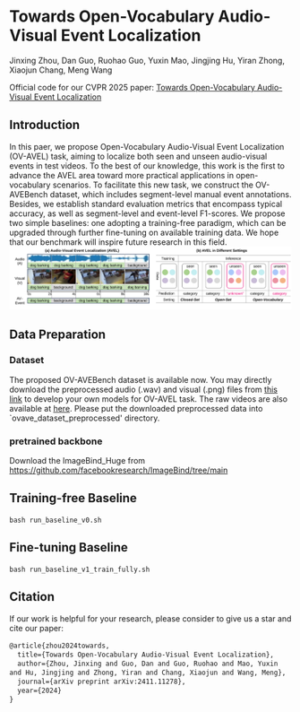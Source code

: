 # Towards Open-Vocabulary Audio-Visual Event Localization

Jinxing Zhou, Dan Guo, Ruohao Guo, Yuxin Mao, Jingjing Hu, Yiran Zhong, Xiaojun Chang, Meng Wang

Official code for our CVPR 2025 paper: [Towards Open-Vocabulary Audio-Visual Event Localization](https://arxiv.org/abs/2411.11278)



## Introduction
In this paer, we propose Open-Vocabulary Audio-Visual Event Localization (OV-AVEL) task, aiming to localize both seen and unseen audio-visual events in test videos. To the best of our knowledge, this work is the first to advance the AVEL area toward more practical applications in open-vocabulary scenarios. To facilitate this new task, we construct the OV-AVEBench dataset, which includes segment-level manual event annotations. Besides, we establish standard evaluation metrics that encompass typical accuracy, as well as segment-level and event-level F1-scores. We propose two simple baselines: one adopting a training-free paradigm, which can be upgraded through further fine-tuning on available training data. We hope that our benchmark will inspire future research in this field. 
![framework](./fig/intro.svg)




## Data Preparation

### Dataset

The proposed OV-AVEBench dataset is available now. You may directly download the preprocessed audio (.wav) and visual (.png) files from [this link](https://mailhfuteducn-my.sharepoint.com/:u:/g/personal/2018110964_mail_hfut_edu_cn/Ef9AH0VrrVFGlocbYQUiFpEBa-afOfGFDuctUhCQqVKFDw?e=PiQwOT) to develop your own models for OV-AVEL task.  The raw videos are also available at [here](https://mailhfuteducn-my.sharepoint.com/:u:/g/personal/2018110964_mail_hfut_edu_cn/EcVHOp2zOyVHvi1Au-i1zFQBf5wQNi-Yff9Aso_SJ4MV8Q?e=OeRlQh). Please put the downloaded preprocessed data into `ovave_dataset_preprocessed' directory.

### pretrained backbone

Download the ImageBind_Huge from https://github.com/facebookresearch/ImageBind/tree/main



## Training-free Baseline


```script
bash run_baseline_v0.sh
```


## Fine-tuning Baseline

```script
bash run_baseline_v1_train_fully.sh
```


## Citation
If our work is helpful for your research, please consider to give us a star and cite our paper:
```script
@article{zhou2024towards,
  title={Towards Open-Vocabulary Audio-Visual Event Localization},
  author={Zhou, Jinxing and Guo, Dan and Guo, Ruohao and Mao, Yuxin and Hu, Jingjing and Zhong, Yiran and Chang, Xiaojun and Wang, Meng},
  journal={arXiv preprint arXiv:2411.11278},
  year={2024}
}
```